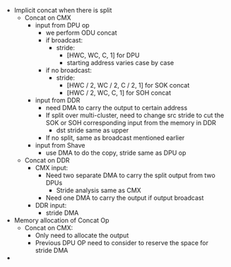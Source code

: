 - Implicit concat when there is split
	- Concat on CMX
		- input from DPU op
			- we perform ODU concat
			- if broadcast:
				- stride:
					- [HWC, WC, C, 1] for DPU
					- starting address varies case by case
			- if no broadcast:
				- stride:
					- [HWC / 2, WC / 2, C / 2, 1]  for SOK concat
					- [HWC / 2, WC, C, 1] for SOH concat
		- input from DDR
			- need DMA to carry the output to certain address
			- If split over multi-cluster, need to change src stride to cut the SOK or SOH corresponding input from the memory in DDR
				- dst stride same as upper
			- If no split, same as broadcast mentioned earlier
		- input from Shave
			- use DMA to do the copy, stride same as DPU op
	- Concat on DDR
		- CMX input:
			- Need two separate DMA to carry the split output from two DPUs
				- Stride analysis same as CMX
			- Need one DMA to carry the output if output broadcast
		- DDR input:
			- stride DMA
- Memory allocation of Concat Op
	- Concat on CMX:
		- Only need to allocate the output
		- Previous DPU OP need to consider to reserve the space for stride DMA
-